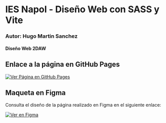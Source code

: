 # IES Napol - Diseño Web con SASS y Vite 

### Autor: Hugo Martin Sanchez
#### Diseño Web 2DAW

## Enlace a la página en GitHub Pages

[![Ver Página en GitHub Pages](https://img.shields.io/badge/GitHub-Pages-blue)](https://hugomartiin.github.io/IesNapolSASS/)

## Maqueta en Figma
Consulta el diseño de la página realizado en Figma en el siguiente enlace:

[![Ver en Figma](https://img.shields.io/badge/Figma-Diseño-orange)](https://www.figma.com/file/BG6rdDl1MUn9LJKtPBs6z1?node-id=107-763&node-type=frame&t=MxAFL3LFNdmByOqt-0&type=design&mode=design&fuid=1418561696904566261)

